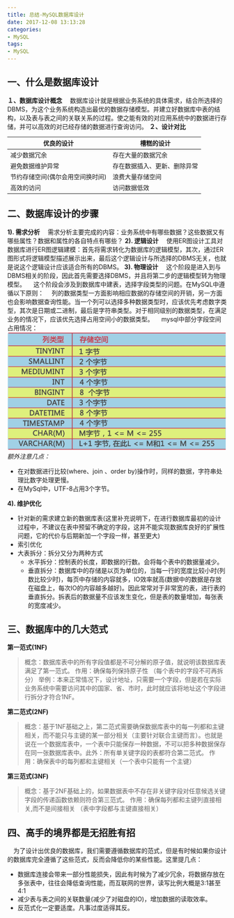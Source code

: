 ```yaml
---
title: 总结-MySQL数据库设计
date: 2017-12-08 13:13:28
categories:
- MySQL
tags:
- MySQL
---
```

## 一、什么是数据库设计
**１、数据库设计概念**
　数据库设计就是根据业务系统的具体需求，结合所选择的DBMS，为这个业务系统构造出最优的数据存储模型。并建立好数据库中表的结构，以及表与表之间的关联关系的过程。使之能有效的对应用系统中的数据进行存储，并可以高效的对已经存储的数据进行查询访问。
**２、设计对比**

优良的设计		|  槽糕的设计
----------------|---------------------------------
减少数据冗余	| 存在大量的数据冗余
避免数据维护异常| 存在数据插入、更新、删除异常
节约存储空间(偶尔会用空间换时间) | 浪费大量存储空间
高效的访问		| 访问数据低效
<!--more-->
## 二、数据库设计的步骤
**1). 需求分析**
　需求分析主要完成的内容：业务系统中有哪些数据？这些数据又有哪些属性？数据和属性的各自特点有哪些？ 
**2). 逻辑设计**
　使用ER图设计工具对数据库进行ER图逻辑建模：首先将需求转化为数据库的逻辑模型，其次，通过ER图形式将逻辑模型描述展示出来，最后这个逻辑设计与所选择的DBMS无关，也就是说这个逻辑设计应该适合所有的DBMS。 
**3). 物理设计**
　这个阶段是进入到与DBMS相关的阶段，因此首先需要选择DBMS，并且将第二步的逻辑模型转为物理模型。 
　这个阶段会涉及到数据库中建表，选择字段类型的问题。在MySQL中遵循以下原则： 
　列的数据类型一方面影响相应数据的存储空间的开销，另一方面也会影响数据查询性能。当一个列可以选择多种数据类型时，应该优先考虑数字类型，其次是日期或二进制，最后是字符串类型。对于相同级别的数据类型，在满足业务的情况下，应该优先选择占用空间小的数据类型。 
　mysql中部分字段空间占用情况： 
![](/uploads/2017/12/mysql_database_01.jpg) 
*额外注意几点：*
* 在对数据进行比较(where、join 、order by)操作时，同样的数据，字符串处理比数字处理更慢。
* 在MySql中，UTF-8占用3个字节。

**4). 维护优化**
* 针对新的需求建立新的数据库表(这里补充说明下，在进行数据库最初的设计过程中，不建议在表中预留不确定的字段，这并不能实现数据库良好的扩展性问题，它的代价与后期新加一个字段一样，甚至更大)
* 索引优化
* 大表拆分：拆分又分为两种方式 
  * 水平拆分：控制表的长度，即数据的行数。会将每个表中的数据量减少。
  * 垂直拆分：数据库中的存储是以页为单位的，当每一行的宽度比较小时(列数比较少时)，每页中存储的内容就多，IO效率就高(数据中的数据是存放在磁盘上，每次IO的内容越多越好)。因此常常对于非常宽的表，进行表的垂直拆分。拆表后的数据量不应该发生变化，但是表的数量增加，每张表的宽度减少。

## 三、数据库中的几大范式
**第一范式(1NF)**
>概念：数据库表中的所有字段值都是不可分解的原子值，就说明该数据库表满足了第一范式。 
>作用：确保每列保持原子性 （每个表中的字段不可再拆分）
>举例：本来正常情况下，设计地址，只需要一个字段，但是若在实际业务系统中需要访问其中的国家、省、市时，此时就应该将地址这个字段进行拆分才符合1NF。

**第二范式(2NF)**
>概念：基于1NF基础之上，第二范式需要确保数据库表中的每一列都和主键相关，而不能只与主键的某一部分相关（主要针对联合主键而言）。也就是说在一个数据库表中，一个表中只能保存一种数据，不可以把多种数据保存在同一张数据库表中。此外：所有单关键字段的表都符合第二范式。 
>作用：确保表中的每列都和主键相关（一个表中只能有一个主键）

**第三范式(3NF)**
>概念：基于2NF基础上的，如果数据表中不存在非关键字段对任意候选关键字段的传递函数依赖则符合第三范式。 
>作用：确保每列都和主键列直接相关,而不是间接相关 （表中字段都与主键直接相关）

## 四、高手的境界都是无招胜有招
　为了设计出优良的数据库，我们需要遵循数据库的范式，但是有时候如果你设计的数据库完全遵循了这些范式，反而会降低你的某些性能。这里提几点： 
- 数据库连接会带来一部分性能损失，因此有时候为了减少冗余，将数据存放在多张表中，往往会降低查询性能，而互联网的世界，读写比例大概是3:1甚至4:1 
- 减少表与表之间的关联数量(减少了对磁盘的IO)，增加数据的读取效率。 
- 反范式化一定要适度。凡事过度适得其反。
